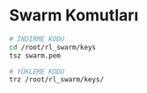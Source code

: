 # Swarm Komutları

```bash
# İNDİRME KODU
cd /root/rl_swarm/keys
tsz swarm.pem

# YÜKLEME KODU
trz /root/rl_swarm/keys/
